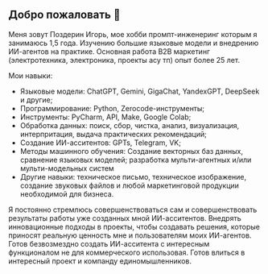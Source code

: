 ## Добро пожаловать 👋

Меня зовут Поздерин Игорь, мое хобби промпт-инженеринг которым я занимаюсь 1,5 года. Изучению большие языковые модели и внедрению ИИ-агентов на практике. Основная работа В2В маркетинг (электротехника, электроника, проекты асу тп) опыт более 25 лет.

Мои навыки:
- Языковые модели: ChatGPT, Gemini, GigaChat, YandexGPT, DeepSeek и другие;
- Программирование: Python, Zerocode-инструменты;
- Инструменты: PyCharm, API, Make, Google Colab;
- Обработка данных: поиск, сбор, чистка, анализ, визуализация, интерпритация, выдача практических рекомендаций;
- Создание ИИ-асситентов: GPTs, Telegram, VK;
- Методы машинного обучения: Создание векторных баз данных, сравнение языковых моделей; разработка мульти-агентных и/или мульти-модельных систем
- Другие навыки: техническое письмо, техническое изображение, создание звуковых файлов и любой маркетинговой продукции необходимой для бизнеса.

Я постоянно стремлюсь совершенствоваться сам и совершенствовать результаты работы уже созданных мной ИИ-асситентов.
Внедрять инновационные подходы в проекты, чтобы создавать решения, которые приносят реальную ценность мне и пользователям моих ИИ-агентов.
Готов безвозмездно создать ИИ-асситента с интересным функционалом не для коммерческого использовая.
Готов влиться в интересный проект и компанду единомышленников.
